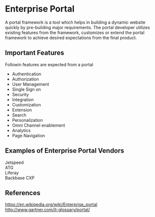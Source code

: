 Enterprise Portal
=================

A portal framework is a tool which helps in building a dynamic website quickly by pre-building major requirements.
The portal developer utilizes existing features from the framework, customizes or extend the portal framework to achieve desired expectations from the final product.


Important Features
------------------
Followin features are expected from a portal

 * Authentication
 * Authorization
 * User Management
 * Single Sign on
 * Security
 * Integration
 * Customization
 * Extension
 * Search
 * Personalization
 * Omni Channel enablement
 * Analytics
 * Page Navigation

 Examples of Enterprise Portal Vendors
 -------------------------------------
 Jetspeed  
 ATG  
 Liferay  
 Backbase CXP


 References
 ----------
 https://en.wikipedia.org/wiki/Enterprise_portal  
 http://www.gartner.com/it-glossary/portal/  